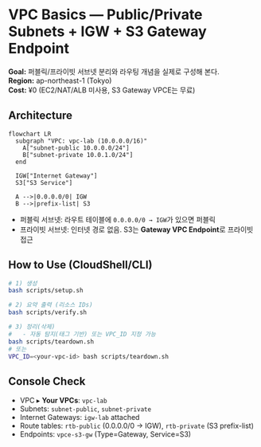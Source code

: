 # VPC Basics — Public/Private Subnets + IGW + S3 Gateway Endpoint

**Goal:** 퍼블릭/프라이빗 서브넷 분리와 라우팅 개념을 실제로 구성해 본다.  
**Region:** ap-northeast-1 (Tokyo)  
**Cost:** ¥0 (EC2/NAT/ALB 미사용, S3 Gateway VPCE는 무료)

## Architecture
```mermaid
flowchart LR
  subgraph "VPC: vpc-lab (10.0.0.0/16)"
    A["subnet-public 10.0.0.0/24"]
    B["subnet-private 10.0.1.0/24"]
  end

  IGW["Internet Gateway"]
  S3["S3 Service"]

  A -->|0.0.0.0/0| IGW
  B -->|prefix-list| S3
```
- 퍼블릭 서브넷: 라우트 테이블에 `0.0.0.0/0 → IGW`가 있으면 퍼블릭
- 프라이빗 서브넷: 인터넷 경로 없음. S3는 **Gateway VPC Endpoint**로 프라이빗 접근

## How to Use (CloudShell/CLI)
```bash
# 1) 생성
bash scripts/setup.sh

# 2) 요약 출력 (리소스 IDs)
bash scripts/verify.sh

# 3) 정리(삭제)
#   - 자동 탐지(태그 기반) 또는 VPC_ID 지정 가능
bash scripts/teardown.sh
# 또는
VPC_ID=<your-vpc-id> bash scripts/teardown.sh
```

## Console Check
- VPC ▸ **Your VPCs**: `vpc-lab`
- Subnets: `subnet-public`, `subnet-private`
- Internet Gateways: `igw-lab` attached
- Route tables: `rtb-public` (0.0.0.0/0 → IGW), `rtb-private` (S3 prefix-list)
- Endpoints: `vpce-s3-gw` (Type=Gateway, Service=S3)
